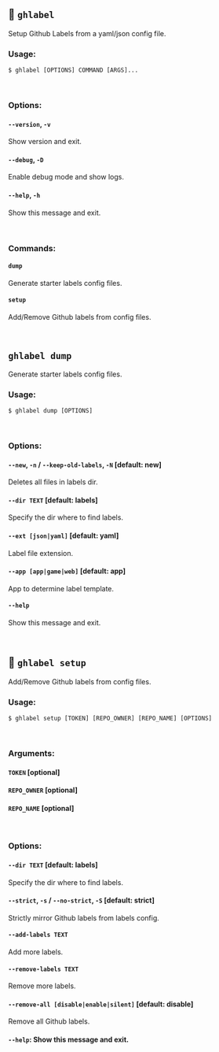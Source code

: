 

## :pushpin: `ghlabel`

Setup Github Labels from a yaml/json config file.

### Usage:

```console
$ ghlabel [OPTIONS] COMMAND [ARGS]...
```

<br>

### Options:

#### `--version`, `-v`
Show version and exit.
#### `--debug`, `-D`
Enable debug mode and show logs.
#### `--help`, `-h`
Show this message and exit.

<br>

### Commands:

#### `dump`
Generate starter labels config files.
#### `setup`
Add/Remove Github labels from config files.

<br>

## `ghlabel dump`

Generate starter labels config files.

### Usage:

```console
$ ghlabel dump [OPTIONS]
```

<br>

### Options:

#### `--new`, `-n` / `--keep-old-labels`, `-N` [default: new]
Deletes all files in labels dir.
#### `--dir TEXT` [default: labels]
Specify the dir where to find labels.
#### `--ext [json|yaml]` [default: yaml]
Label file extension.
#### `--app [app|game|web]` [default: app]
App to determine label template.
#### `--help`
Show this message and exit.

<br>

## :pushpin: `ghlabel setup`

Add/Remove Github labels from config files.

### Usage:

```console
$ ghlabel setup [TOKEN] [REPO_OWNER] [REPO_NAME] [OPTIONS]
```

<br>

### Arguments:

#### `TOKEN` [optional]
#### `REPO_OWNER` [optional]
#### `REPO_NAME` [optional]

<br>

### Options:

#### `--dir TEXT` [default: labels]
Specify the dir where to find labels.
#### `--strict`, `-s` / `--no-strict`, `-S` [default: strict]
Strictly mirror Github labels from labels config.
#### `--add-labels TEXT`
Add more labels.
#### `--remove-labels TEXT`
Remove more labels.
#### `--remove-all [disable|enable|silent]` [default: disable]
Remove all Github labels.
#### `--help`: Show this message and exit.

<br>
